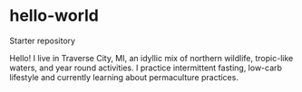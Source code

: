 # hello-world
Starter repository

Hello! I live in Traverse City, MI, an idyllic mix of northern wildlife, tropic-like waters, and year round activities.
I practice intermittent fasting, low-carb lifestyle and currently learning about permaculture practices.
